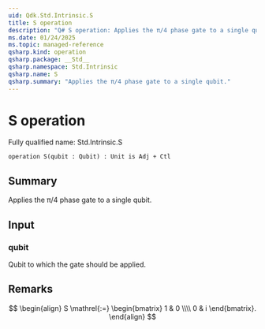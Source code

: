 ```yaml
---
uid: Qdk.Std.Intrinsic.S
title: S operation
description: "Q# S operation: Applies the π/4 phase gate to a single qubit."
ms.date: 01/24/2025
ms.topic: managed-reference
qsharp.kind: operation
qsharp.package: __Std__
qsharp.namespace: Std.Intrinsic
qsharp.name: S
qsharp.summary: "Applies the π/4 phase gate to a single qubit."
---
```


# S operation

Fully qualified name: Std.Intrinsic.S

```qsharp
operation S(qubit : Qubit) : Unit is Adj + Ctl
```

## Summary
Applies the π/4 phase gate to a single qubit.

## Input
### qubit
Qubit to which the gate should be applied.

## Remarks
$$
\begin{align}
    S \mathrel{:=}
    \begin{bmatrix}
        1 & 0 \\\\
        0 & i
    \end{bmatrix}.
\end{align}
$$
